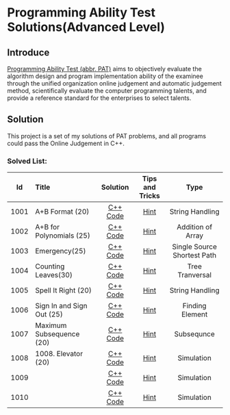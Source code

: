 # Programming Ability Test Solutions(Advanced Level)
## Introduce
[Programming Ability Test (abbr. PAT)](https://github.com/RunningIkkyu/PAT) aims to objectively evaluate the algorithm design and program implementation ability of the examinee through the unified organization online judgement and automatic judgement method, scientifically evaluate the computer programming talents, and provide a reference standard for the enterprises to select talents.
## Solution
This project is a set of my solutions of PAT problems, and all programs could pass the Online Judgement in C++.
### Solved List:

|Id|Title|Solution|Tips and Tricks|Type|  
|:-:|:-|:-:|:-:|:-:|
|1001|A+B Format (20)|[C++ Code](https://github.com/RunningIkkyu/PAT/blob/master/1001.A%2BB_Format/PAT_1001.cpp)|[Hint](https://runningikkyu.github.io/1001.A+B-Format-(20)/)|String Handling|  
|1002|A+B for Polynomials (25)|[C++ Code](https://github.com/RunningIkkyu/PAT/blob/master/1002.A%2BB_for_Polynomials/PAT_1002.cpp)|[Hint](https://runningikkyu.github.io/1002.-A+B-for-Polynomials-(25)/)|Addition of Array|  
|1003|Emergency(25)|[C++ Code](https://github.com/RunningIkkyu/PAT/blob/master/1003.Emergency/1003.Emergency.cpp)|[Hint](https://runningikkyu.github.io/1003.-Emergency(25))|Single Source Shortest Path|  
|1004|Counting Leaves(30)|[C++ Code](https://github.com/RunningIkkyu/PAT/blob/master/1004.Counting%20Leaves(30)/1004.Counting%20Leaves.cpp)|[Hint](https://runningikkyu.github.io/1004.Counting-Leaves(30))|Tree Tranversal|   
|1005|Spell It Right (20)|[C++ Code](https://github.com/RunningIkkyu/PAT/blob/master/1005.%20Spell%20It%20Right/1005.Spell%20It%20Right.cpp)|[Hint](https://runningikkyu.github.io/1005.-Spell-It-Right/)|String Handling|  
|1006|Sign In and Sign Out (25)|[C++ Code](https://github.com/RunningIkkyu/PAT/tree/master/1006.%20Sign%20In%20and%20Sign%20Out)|[Hint](https://runningikkyu.github.io/1006.-Sign-In-and-Sign-Out/)|Finding Element|   
|1007|Maximum Subsequence (20)|[C++ Code](https://github.com/RunningIkkyu/PAT/tree/master/1007.%20Maximum%20Subsequence%20Sum)|[Hint](https://runningikkyu.github.io/1007.-Maximum-Subsequence-Sum/)|Subsequnce|   
|1008|1008. Elevator (20)|[C++ Code](https://github.com/RunningIkkyu/PAT/blob/master/1008.%20Elevator/1008.Elevator.cpp)|[Hint](https://runningikkyu.github.io/1008.-Elevator-(20)/)|Simulation|   
|1009||[C++ Code](https://github.com/RunningIkkyu/PAT/blob/master/1009.%20Product%20of%20Polynomials/1009.%20Product%20of%20Polynomials.cpp)|[Hint](https://runningikkyu.github.io/1009.-Product-of-Polynomials-(25)/)|Simulation|   
|1010||[C++ Code](https://github.com/RunningIkkyu/PAT/blob/master/1010.%20Radix/1010.%20Radix.cpp)|[Hint](https://runningikkyu.github.io/1010.-Radix/)|Simulation|   